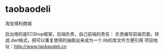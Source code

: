 # taobaodeli
淘宝得利商城

后台用的是ECShop框架，后端负责，自己前端的责任：
负责编写前端页面，转成.dwt格式，把可以重复使用的抽取出来成为一个.lib的库文件方便引用
 项目地址：http://www.taobaodeli.cn

